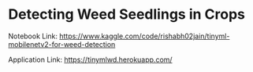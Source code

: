 # Detecting Weed Seedlings in Crops

Notebook Link: https://www.kaggle.com/code/rishabh02jain/tinyml-mobilenetv2-for-weed-detection

Application Link: https://tinymlwd.herokuapp.com/
